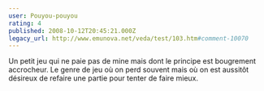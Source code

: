 ```yaml
---
user: Pouyou-pouyou
rating: 4
published: 2008-10-12T20:45:21.000Z
legacy_url: http://www.emunova.net/veda/test/103.htm#comment-10070
---
```

Un petit jeu qui ne paie pas de mine mais dont le principe est bougrement accrocheur. Le genre de jeu où on perd souvent mais où on est aussitôt désireux de refaire une partie pour tenter de faire mieux.